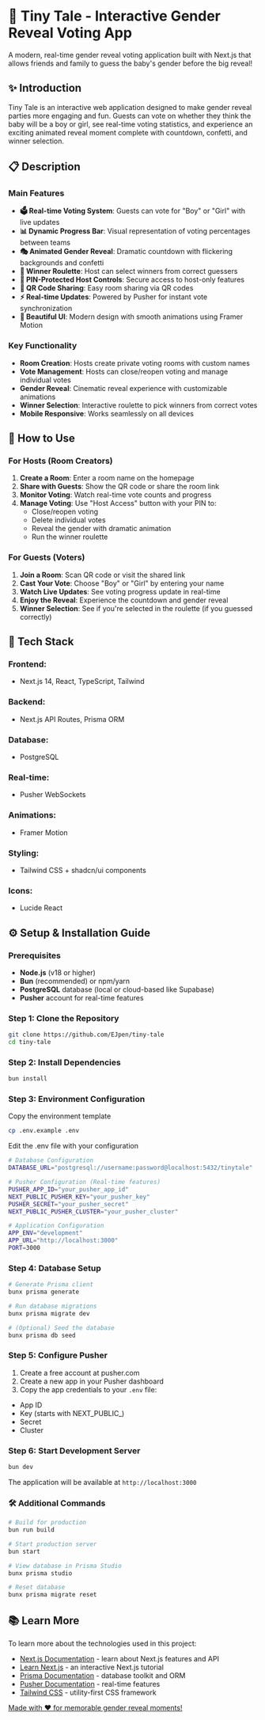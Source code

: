 # 👶 Tiny Tale - Interactive Gender Reveal Voting App

A modern, real-time gender reveal voting application built with Next.js that allows friends and family to guess the baby's gender before the big reveal!

## ✨ Introduction

Tiny Tale is an interactive web application designed to make gender reveal parties more engaging and fun. Guests can vote on whether they think the baby will be a boy or girl, see real-time voting statistics, and experience an exciting animated reveal moment complete with countdown, confetti, and winner selection.

## 📋 Description

### Main Features

- **🗳️ Real-time Voting System**: Guests can vote for "Boy" or "Girl" with live updates
- **📊 Dynamic Progress Bar**: Visual representation of voting percentages between teams
- **🎭 Animated Gender Reveal**: Dramatic countdown with flickering backgrounds and confetti
- **🎰 Winner Roulette**: Host can select winners from correct guessers
- **🔐 PIN-Protected Host Controls**: Secure access to host-only features
- **📱 QR Code Sharing**: Easy room sharing via QR codes
- **⚡ Real-time Updates**: Powered by Pusher for instant vote synchronization
- **🎨 Beautiful UI**: Modern design with smooth animations using Framer Motion

### Key Functionality

- **Room Creation**: Hosts create private voting rooms with custom names
- **Vote Management**: Hosts can close/reopen voting and manage individual votes
- **Gender Reveal**: Cinematic reveal experience with customizable animations
- **Winner Selection**: Interactive roulette to pick winners from correct votes
- **Mobile Responsive**: Works seamlessly on all devices

## 🚀 How to Use

### For Hosts (Room Creators)

1. **Create a Room**: Enter a room name on the homepage
2. **Share with Guests**: Show the QR code or share the room link
3. **Monitor Voting**: Watch real-time vote counts and progress
4. **Manage Voting**: Use "Host Access" button with your PIN to:
   - Close/reopen voting
   - Delete individual votes
   - Reveal the gender with dramatic animation
   - Run the winner roulette

### For Guests (Voters)

1. **Join a Room**: Scan QR code or visit the shared link
2. **Cast Your Vote**: Choose "Boy" or "Girl" by entering your name
3. **Watch Live Updates**: See voting progress update in real-time
4. **Enjoy the Reveal**: Experience the countdown and gender reveal
5. **Winner Selection**: See if you're selected in the roulette (if you guessed correctly)

## 🎯 Tech Stack
### Frontend: 
- Next.js 14, React, TypeScript, Tailwind
### Backend: 
- Next.js API Routes, Prisma ORM
### Database: 
- PostgreSQL
### Real-time: 
- Pusher WebSockets
### Animations: 
- Framer Motion
### Styling: 
- Tailwind CSS + shadcn/ui components
### Icons: 
- Lucide React

## ⚙️ Setup & Installation Guide

### Prerequisites

- **Node.js** (v18 or higher)
- **Bun** (recommended) or npm/yarn
- **PostgreSQL** database (local or cloud-based like Supabase)
- **Pusher** account for real-time features

### Step 1: Clone the Repository

```bash
git clone https://github.com/EJpen/tiny-tale
cd tiny-tale
```

### Step 2: Install Dependencies

```bash
bun install
```

### Step 3: Environment Configuration
Copy the environment template
```bash
cp .env.example .env
```
Edit the .env file with your configuration
```bash
# Database Configuration
DATABASE_URL="postgresql://username:password@localhost:5432/tinytale"

# Pusher Configuration (Real-time features)
PUSHER_APP_ID="your_pusher_app_id"
NEXT_PUBLIC_PUSHER_KEY="your_pusher_key"
PUSHER_SECRET="your_pusher_secret"
NEXT_PUBLIC_PUSHER_CLUSTER="your_pusher_cluster"

# Application Configuration
APP_ENV="development"
APP_URL="http://localhost:3000"
PORT=3000
```

### Step 4: Database Setup

```bash
# Generate Prisma client
bunx prisma generate

# Run database migrations
bunx prisma migrate dev

# (Optional) Seed the database
bunx prisma db seed
```

### Step 5: Configure Pusher
1. Create a free account at pusher.com
2. Create a new app in your Pusher dashboard
3. Copy the app credentials to your `.env` file:
- App ID
- Key (starts with NEXT_PUBLIC_)
- Secret
- Cluster

### Step 6: Start Development Server
```bash
bun dev
```

The application will be available at `http://localhost:3000`


### 🛠️ Additional Commands
```bash
# Build for production
bun run build

# Start production server
bun start

# View database in Prisma Studio
bunx prisma studio

# Reset database
bunx prisma migrate reset
```

## 📚 Learn More
To learn more about the technologies used in this project:

- [Next.js Documentation](https://nextjs.org/docs) - learn about Next.js features and API
- [Learn Next.js](https://nextjs.org/learn) - an interactive Next.js tutorial
- [Prisma Documentation](https://www.prisma.io/docs) - database toolkit and ORM
- [Pusher Documentation](https://pusher.com/docs) - real-time features
- [Tailwind CSS](https://tailwindcss.com/docs) - utility-first CSS framework

<u>Made with ❤️ for memorable gender reveal moments!</u>